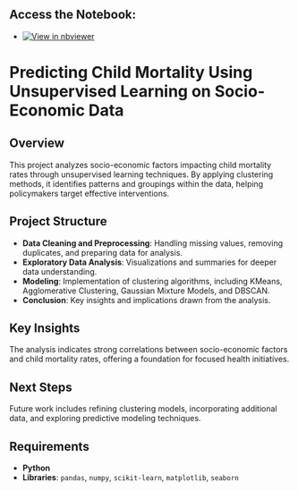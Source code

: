 ## Access the Notebook:

- [![View in nbviewer](https://img.shields.io/badge/View%20in-nbviewer-orange)](https://nbviewer.org/github/MuhammadAbbas01/Predict-Child-Mortality/blob/main/README.md)

# Predicting Child Mortality Using Unsupervised Learning on Socio-Economic Data

## Overview

This project analyzes socio-economic factors impacting child mortality rates through unsupervised learning techniques. By applying clustering methods, it identifies patterns and groupings within the data, helping policymakers target effective interventions.

## Project Structure

- **Data Cleaning and Preprocessing**: Handling missing values, removing duplicates, and preparing data for analysis.
- **Exploratory Data Analysis**: Visualizations and summaries for deeper data understanding.
- **Modeling**: Implementation of clustering algorithms, including KMeans, Agglomerative Clustering, Gaussian Mixture Models, and DBSCAN.
- **Conclusion**: Key insights and implications drawn from the analysis.

## Key Insights

The analysis indicates strong correlations between socio-economic factors and child mortality rates, offering a foundation for focused health initiatives.

## Next Steps

Future work includes refining clustering models, incorporating additional data, and exploring predictive modeling techniques.

## Requirements

- **Python**
- **Libraries**: `pandas`, `numpy`, `scikit-learn`, `matplotlib`, `seaborn`
